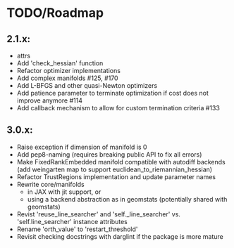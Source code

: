 # TODO/Roadmap

## 2.1.x:
  - attrs
  - Add 'check_hessian' function
  - Refactor optimizer implementations
  - Add complex manifolds #125, #170
  - Add L-BFGS and other quasi-Newton optimizers
  - Add patience parameter to terminate optimization if cost does not improve
    anymore #114
  - Add callback mechanism to allow for custom termination criteria #133

## 3.0.x:
  - Raise exception if dimension of manifold is 0
  - Add pep8-naming (requires breaking public API to fix all errors)
  - Make FixedRankEmbedded manifold compatible with autodiff backends
    (add weingarten map to support euclidean_to_riemannian_hessian)
  - Refactor TrustRegions implementation and update parameter names
  - Rewrite core/manifolds
    * in JAX with jit support, or
    * using a backend abstraction as in geomstats (potentially shared with
      geomstats)
  - Revist 'reuse_line_searcher' and 'self._line_searcher' vs.
    'self.line_searcher' instance attributes
  - Rename 'orth_value' to 'restart_threshold'
  - Revisit checking docstrings with darglint if the package is more mature
